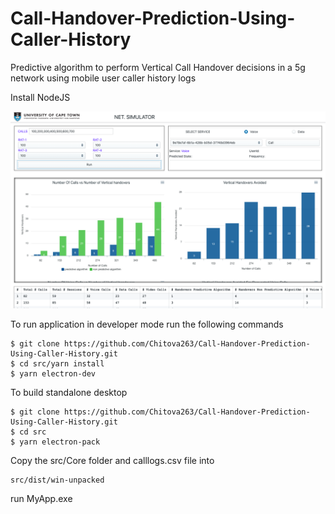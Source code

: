 # Call-Handover-Prediction-Using-Caller-History
Predictive algorithm to perform Vertical Call Handover decisions in a 5g network using mobile user caller history logs

Install NodeJS 

![image](screen.png)

To run application in developer mode run the following commands

```
$ git clone https://github.com/Chitova263/Call-Handover-Prediction-Using-Caller-History.git
$ cd src/yarn install
$ yarn electron-dev
```
 To build standalone desktop
 
 ```
 $ git clone https://github.com/Chitova263/Call-Handover-Prediction-Using-Caller-History.git
 $ cd src
 $ yarn electron-pack
 ```
 
 Copy the src/Core folder and calllogs.csv file into 
 ```
 src/dist/win-unpacked
 ```
 
 run MyApp.exe
